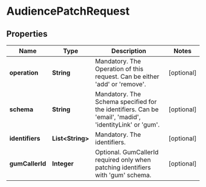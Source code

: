 
# AudiencePatchRequest

## Properties
Name | Type | Description | Notes
------------ | ------------- | ------------- | -------------
**operation** | **String** | Mandatory. The Operation of this request. Can be either &#39;add&#39; or &#39;remove&#39;. |  [optional]
**schema** | **String** | Mandatory. The Schema specified for the identifiers. Can be &#39;email&#39;, &#39;madid&#39;, &#39;identityLink&#39; or &#39;gum&#39;. |  [optional]
**identifiers** | **List&lt;String&gt;** | Mandatory. The identifiers. |  [optional]
**gumCallerId** | **Integer** | Optional. GumCallerId required only when patching identifiers with &#39;gum&#39; schema. |  [optional]



